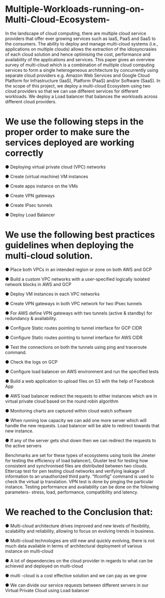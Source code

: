 # Multiple-Workloads-running-on-Multi-Cloud-Ecosystem-
In the landscape of cloud computing, there are multiple cloud service providers that offer ever growing services such as IaaS, PaaS and SaaS to the consumers. The ability to deploy and manage multi-cloud systems (i.e., applications on multiple clouds) allows the extraction of the idiosyncrasies of each cloud solution and hence optimising the cost, performance and availability of the applications and services. This paper gives an overview survey of multi-cloud which is a combination of multiple cloud computing services to form a single heterogeneous architecture by concurrently using separate cloud providers e.g. Amazon Web Services and Google Cloud Platform for Infrastructure (IaaS), Platform (PaaS) and/or Software (SaaS). In the scope of this project, we deploy a multi-cloud Ecosystem using two cloud providers so that we can use different services for different workloads. We deploy a Load balancer that balances the workloads across different cloud providers.

# We use the following steps in the proper order to make sure the services deployed are working correctly

●	Deploying virtual private cloud (VPC) networks 

●	Create (virtual machine) VM instances

●	Create apps instance on the VMs

●	Create VPN gateways

●	Create IPsec tunnels

●	Deploy Load Balancer


# We use the following best practices guidelines when deploying the multi-cloud solution.

●	Place both VPCs in an intended region or zone on both AWS and GCP

●	Build a custom VPC networks with a user-specified logically isolated network blocks in AWS and GCP

●	Deploy VM instances in each VPC networks

●	Create VPN gateways in both VPC network for two IPsec tunnels

●	For AWS define VPN gateways with two tunnels (active & standby) for redundancy & availability.

●	Configure Static routes pointing to tunnel interface for GCP CIDR

●	Configure Static routes pointing to tunnel interface for AWS CIDR

●	Test the connections on both the tunnels using ping and traceroute command.

●	Check the logs on GCP

●	Configure load balancer on AWS environment and run the specified tests

●	Build a web application to upload files on S3 with the help of Facebook App

●	AWS load balancer redirect the requests to either instances which are in virtual private cloud based on the round robin 
algorithm

●	Monitoring charts  are captured within cloud watch software

●	When running low capacity we can add one more server which will handle the new requests. Load balancer will be able to 
redirect towards that new instance.

●	If any of the server gets shut down then we can redirect the requests to the active servers

Benchmarks are set for these types of ecosystems using tools like Jmeter for testing the efficiency of load balancer), Gluster test for testing how consistent and synchronised files are distributed between two clouds. Ettercap test for pen testing cloud networks and verifying leakage of information to an unauthorized third party. “Ifconfig” command is used to check the virtual ip translation. VPN test is done by pinging the particular instance. Testing performance and availability can be done on the following parameters- stress, load, performance, compatibility and latency.
# We reached to the Conclusion that:

●	Multi-cloud architecture drives improved and new levels of flexibility, scalability and reliability, allowing  to focus on evolving trends in business.

●	Multi-cloud technologies are still new and quickly evolving, there is not much data available in terms of architectural deployment of various instance on multi-cloud

●	A lot of dependencies on the cloud provider in regards to what can be achieved and deployed on multi-cloud

●	multi -cloud is a cost effective solution and we can pay as we grow

●	We can divide our service requests between different servers in our Virtual Private Cloud using Load balancer
